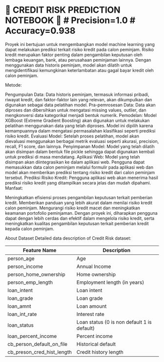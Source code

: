 # 🏦 CREDIT RISK PREDICTION NOTEBOOK 🏦 # Precision=1.0 # Accuracy=0.938

Proyek ini bertujuan untuk mengembangkan model machine learning yang dapat melakukan prediksi terkait risiko kredit pada calon peminjam. Risiko kredit merupakan faktor penting dalam pengambilan keputusan oleh lembaga keuangan, bank, atau perusahaan peminjaman lainnya. Dengan menggunakan data historis peminjam, model akan dilatih untuk mengidentifikasi kemungkinan keterlambatan atau gagal bayar kredit oleh calon peminjam.

Metode:

Pengumpulan Data: Data historis peminjam, termasuk informasi pribadi, riwayat kredit, dan faktor-faktor lain yang relevan, akan dikumpulkan dan digunakan sebagai data pelatihan model.
Pra-pemrosesan Data: Data akan diproses dan dibersihkan untuk mengatasi missing values, outlier, dan mengkonversi data kategorikal menjadi bentuk numerik.
Pemodelan: Model XGBoost (Extreme Gradient Boosting) akan digunakan untuk melakukan pelatihan menggunakan data yang telah diproses. Model ini dipilih karena kemampuannya dalam mengatasi permasalahan klasifikasi seperti prediksi risiko kredit.
Evaluasi Model: Setelah proses pelatihan, model akan dievaluasi menggunakan berbagai metrik evaluasi seperti akurasi, precision, recall, F1 score, dan lainnya.
Penyimpanan Model: Model yang telah dilatih akan disimpan dalam bentuk file pickle sehingga dapat digunakan kembali untuk prediksi di masa mendatang.
Aplikasi Web: Model yang telah disimpan akan diintegrasikan ke dalam aplikasi web. Pengguna dapat memasukkan data calon peminjam melalui formulir pada aplikasi web dan model akan memberikan prediksi tentang risiko kredit dari calon peminjam tersebut.
Prediksi Risiko Kredit: Pengguna aplikasi web akan menerima hasil prediksi risiko kredit yang ditampilkan secara jelas dan mudah dipahami.
Manfaat:

Meningkatkan efisiensi proses pengambilan keputusan terkait pemberian kredit.
Memberikan panduan yang lebih akurat dalam menilai risiko kredit calon peminjam.
Mengurangi risiko kredit macet dan meningkatkan keamanan portofolio peminjaman.
Dengan proyek ini, diharapkan pengguna dapat dengan lebih cerdas dan efektif dalam mengelola risiko kredit, serta meningkatkan kualitas pengambilan keputusan terkait pemberian kredit kepada calon peminjam.

About Dataset
Detailed data description of Credit Risk dataset:

| Feature Name  | Description |
| ------------- | ------------- |
| person_age  | Age  |
| person_income  | Annual Income  |
| person_home_ownership  | Home ownership  |
| person_emp_length  | Employment length (in years)  |
| loan_intent  | Loan intent  |
| loan_grade  | Loan grade  |
| loan_amnt  | Loan amount  |
| loan_int_rate  | Interest rate |
| loan_status  | Loan status (0 is non default 1 is default)  |
| loan_percent_income  | Percent income  |
| cb_person_default_on_file  | Historical default  |
| cb_preson_cred_hist_length	  | Credit history length  |
